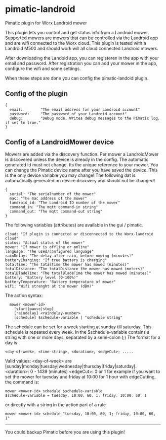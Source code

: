 # pimatic-landroid
Pimatic plugin for Worx Landroid mower

This plugin lets you control and get status info from a Landroid mower. Supported mowers are mowers that can be controlled via the Landroid app and are wifi connected to the Worx cloud.
This plugin is tested with a Landroid M500 and should work will all cloud connected Landroid mowers.

After downloading the Landoid app, you can registeren in the app with your email and password. 
After registration you can add your mower in the app, configure the wifi and some settings.

When these steps are done you can config the pimatic-landoid plugin.

## Config of the plugin
```
{
  email:        "The email address for your Landroid account"
  password:     "The password of your Landroid account"
  debug:        "Debug mode. Writes debug messages to the Pimatic log, if set to true."
}
```

## Config of a LandroidMower device

Mowers are added via the discovery function. Per mower a LandroidMower is discovered unless the device is already in the config.
The automatic generated Id must not change. Its the unique reference to your mower. You can change the Pimatic device name after you have saved the device. This is the only device variable you may change!
The following dat is automatically generated on device discovery and should not be changed!

```
{
  serial: "The serialnumber of the mower"
  mac: "The mac address of the mower"
  landroid_id: "The Landroid ID number of the mower"
  command_in: "The mqtt command-in string"
  command_out: "The mqtt command-out string"
}
```

The following variables (attributes) are available in the gui / pimatic.

```
cloud: "If plugin is connected or disconnected to the Worx-landroid cloud"
status: "Actual status of the mower"
mower: "If mower is offline or online"
language: "The used/configured language"
rainDelay: "The delay after rain, before mowing (minutes)"
batteryCharging: "If true battery is charging"
totalTime: "The totalTime the mower has mowed (minutes)"
totalDistance: "The totalDistance the mower has mowed (meters)"
totalBladeTime: "The totalBladeTime the mower has mowed (minutes)"
battery: "Battery level (0-100%)"
batteryTemperature: "Battery temperature of mower"
wifi: "Wifi strenght at the mower (dBm)"
```
The action syntax:
```
  mower <mower-id>
    [start|pause|stop]
    [raindelay] <raindelay-number>
    [schedule] $schedule-variable | "schedule string"
```

The schedule can be set for a week starting at sunday till saturday. This schedule is repeated every week.
In the $schedule-variable contains a string with one or more days, separated by a semi-colon (;)
The format for a day is

```
<day-of-week>, <time-string>, <duration>, <edgeCut>; .....
```
Valid values:
\<day-of-week> are [sunday|monday|tuesday|wednesday|thursday|friday|saturday].
\<duration>: 0 - 1439 (minutes)
\<edgeCut>: 0 or 1 
for example if you want to set the mower for tuesday and friday at 10:00 for 1 hour with edgeCutting,
the command is:
```
mower <mower-id> schedule $schedule-variable
$schedule-variable = tuesday, 10:00, 60, 1; friday, 10:00, 60, 1
```
or directly with a string in the action part of a rule

```
mower <mower-id> schedule "tuesday, 10:00, 60, 1; friday, 10:00, 60, 1"
```
---

You could backup Pimatic before you are using this plugin!
